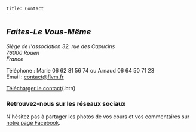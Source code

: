 	title: Contact
	---
<address>
	<p>
		<h2>Faites-Le Vous-Même</h2>
		Siège de l'association
		32, rue des Capucins<br>
		76000 Rouen<br>
		France
	</p>
</address>

Téléphone : Marie 06 62 81 56 74 ou Arnaud 06 64 50 71 23  
Email : <contact@flvm.fr>

[Télécharger le contact](content/documents/FLVM.vcf){.btn}

### Retrouvez-nous sur les réseaux sociaux
N'hésitez pas à partager les photos de vos cours et vos commentaires sur [notre page Facebook](https://www.facebook.com/flvm.cours/).

